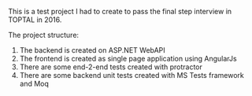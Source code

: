 This is a test project I had to create to pass the final step interview in TOPTAL in 2016.

The project structure:
1) The backend is created on ASP.NET WebAPI
2) The frontend is created as single page application using AngularJs
3) There are some end-2-end tests created with protractor
4) There are some backend unit tests created with MS Tests framework and Moq
